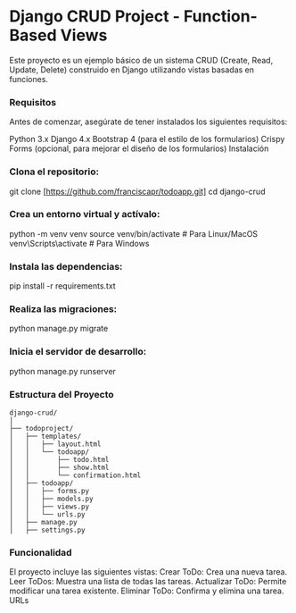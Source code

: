 # Django CRUD Project - Function-Based Views
Este proyecto es un ejemplo básico de un sistema CRUD (Create, Read, Update, Delete) construido en Django utilizando vistas basadas en funciones.

### Requisitos
Antes de comenzar, asegúrate de tener instalados los siguientes requisitos:

Python 3.x
Django 4.x
Bootstrap 4 (para el estilo de los formularios)
Crispy Forms (opcional, para mejorar el diseño de los formularios)
Instalación

### Clona el repositorio:

git clone [https://github.com/franciscapr/todoapp.git]
cd django-crud

### Crea un entorno virtual y actívalo:
python -m venv venv
source venv/bin/activate  # Para Linux/MacOS
venv\Scripts\activate  # Para Windows

### Instala las dependencias:
pip install -r requirements.txt

### Realiza las migraciones:
python manage.py migrate

### Inicia el servidor de desarrollo:
python manage.py runserver

### Estructura del Proyecto

    django-crud/
    │
    ├── todoproject/
    │   ├── templates/
    │   │   ├── layout.html
    │   │   └── todoapp/
    │   │       ├── todo.html
    │   │       ├── show.html
    │   │       └── confirmation.html
    │   ├── todoapp/
    │   │   ├── forms.py
    │   │   ├── models.py
    │   │   ├── views.py
    │   │   └── urls.py
    │   ├── manage.py
    │   ├── settings.py

### Funcionalidad
El proyecto incluye las siguientes vistas:
Crear ToDo: Crea una nueva tarea.
Leer ToDos: Muestra una lista de todas las tareas.
Actualizar ToDo: Permite modificar una tarea existente.
Eliminar ToDo: Confirma y elimina una tarea.
URLs
